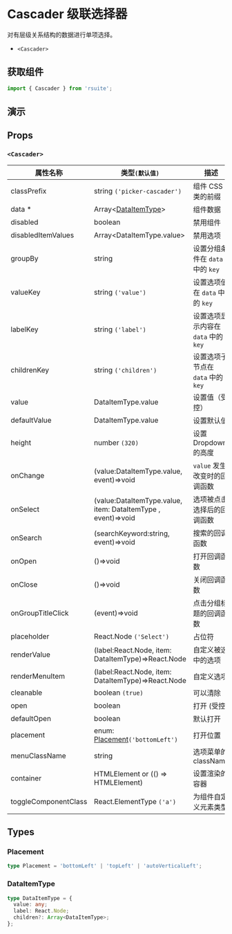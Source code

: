 # Cascader 级联选择器

对有层级关系结构的数据进行单项选择。

* `<Cascader>`

## 获取组件

```js
import { Cascader } from 'rsuite';
```

## 演示

<!--{demo}-->

## Props

### `<Cascader>`

| 属性名称             | 类型`(默认值)`                                               | 描述                                 |
| -------------------- | ------------------------------------------------------------ | ------------------------------------ |
| classPrefix          | string `('picker-cascader')`                                 | 组件 CSS 类的前缀                    |
| data \*              | Array&lt;[DataItemType](#DataItemType)&gt;                   | 组件数据                             |
| disabled             | boolean                                                      | 禁用组件                             |
| disabledItemValues   | Array&lt;DataItemType.value&gt;                              | 禁用选项                             |
| groupBy              | string                                                       | 设置分组条件在 `data` 中的 `key`     |
| valueKey             | string `('value')`                                           | 设置选项值在 `data` 中的 `key`       |
| labelKey             | string `('label')`                                           | 设置选项显示内容在 `data` 中的 `key` |
| childrenKey          | string `('children')`                                        | 设置选项子节点在 `data` 中的 `key`   |
| value                | DataItemType.value                                           | 设置值（受控）                       |
| defaultValue         | DataItemType.value                                           | 设置默认值                           |
| height               | number `(320)`                                               | 设置 Dropdown 的高度                 |
| onChange             | (value:DataItemType.value, event)=>void                      | `value` 发生改变时的回调函数         |
| onSelect             | (value:DataItemType.value, item: DataItemType , event)=>void | 选项被点击选择后的回调函数           |
| onSearch             | (searchKeyword:string, event)=>void                          | 搜索的回调函数                       |
| onOpen               | ()=>void                                                     | 打开回调函数                         |
| onClose              | ()=>void                                                     | 关闭回调函数                         |
| onGroupTitleClick    | (event)=>void                                                | 点击分组标题的回调函数               |
| placeholder          | React.Node `('Select')`                                      | 占位符                               |
| renderValue          | (label:React.Node, item: DataItemType)=>React.Node           | 自定义被选中的选项                   |
| renderMenuItem       | (label:React.Node, item: DataItemType)=>React.Node           | 自定义选项                           |
| cleanable            | boolean `(true)`                                             | 可以清除                             |
| open                 | boolean                                                      | 打开 (受控)                          |
| defaultOpen          | boolean                                                      | 默认打开                             |
| placement            | enum: [Placement](#Placement)`('bottomLeft')`                | 打开位置                             |
| menuClassName        | string                                                       | 选项菜单的 className                 |
| container            | HTMLElement or (() => HTMLElement)                           | 设置渲染的容器                       |
| toggleComponentClass | React.ElementType `('a')`                                    | 为组件自定义元素类型                 |

## Types

### Placement

```ts
type Placement = 'bottomLeft' | 'topLeft' | 'autoVerticalLeft';
```

### DataItemType

```ts
type DataItemType = {
  value: any;
  label: React.Node;
  children?: Array<DataItemType>;
};
```
